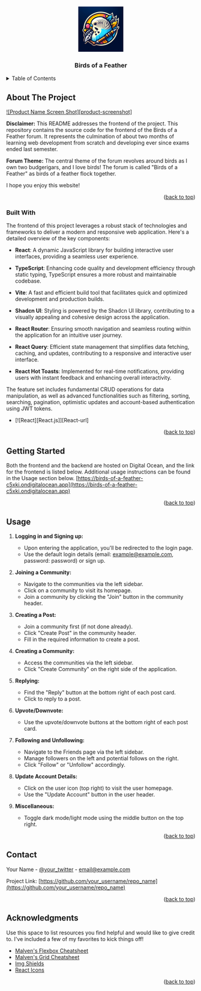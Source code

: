 <!-- PROJECT LOGO -->
<br />
<div align="center">
  <a href="https://github.com/benjam11n/Birds-of-a-Feather-frontend">
    <img src="./public/Logo.jpg" alt="Logo" width="120" height="120">
  </a>

  <h3 align="center">Birds of a Feather</h3>
</div>

<!-- TABLE OF CONTENTS -->
<details>
  <summary>Table of Contents</summary>
  <ol>
    <li>
      <a href="#about-the-project">About The Project</a>
      <ul>
        <li><a href="#built-with">Built With</a></li>
      </ul>
    </li>
    <li><a href="#getting-started">Getting Started</a></li>
    <li><a href="#usage">Usage</a></li>
    <li><a href="#contact">Contact</a></li>
    <li><a href="#acknowledgments">Acknowledgments</a></li>
  </ol>
</details>

<!-- ABOUT THE PROJECT -->

## About The Project

[![Product Name Screen Shot][product-screenshot]](https://example.com)

**Disclaimer:** This README addresses the frontend of the project. This repository contains the source code for the frontend of the Birds of a Feather forum. It represents the culmination of about two months of learning web development from scratch and developing ever since exams ended last semester.

**Forum Theme:** The central theme of the forum revolves around birds as I own two budgerigars, and I love birds! The forum is called "Birds of a Feather" as birds of a feather flock together.

I hope you enjoy this website!

<p align="right">(<a href="#readme-top">back to top</a>)</p>

### Built With

The frontend of this project leverages a robust stack of technologies and frameworks to deliver a modern and responsive web application. Here's a detailed overview of the key components:

- **React**: A dynamic JavaScript library for building interactive user interfaces, providing a seamless user experience.

- **TypeScript**: Enhancing code quality and development efficiency through static typing, TypeScript ensures a more robust and maintainable codebase.

- **Vite**: A fast and efficient build tool that facilitates quick and optimized development and production builds.

- **Shadcn UI**: Styling is powered by the Shadcn UI library, contributing to a visually appealing and cohesive design across the application.

- **React Router**: Ensuring smooth navigation and seamless routing within the application for an intuitive user journey.

- **React Query**: Efficient state management that simplifies data fetching, caching, and updates, contributing to a responsive and interactive user interface.

- **React Hot Toasts**: Implemented for real-time notifications, providing users with instant feedback and enhancing overall interactivity.

The feature set includes fundamental CRUD operations for data manipulation, as well as advanced functionalities such as filtering, sorting, searching, pagination, optimistic updates and account-based authentication using JWT tokens.

- [![React][React.js]][React-url]

<p align="right">(<a href="#readme-top">back to top</a>)</p>

<!-- GETTING STARTED -->

## Getting Started

Both the frontend and the backend are hosted on Digital Ocean, and the link for the frontend is listed below. Additional usage instructions can be found in the Usage section below.
[https://birds-of-a-feather-c5xki.ondigitalocean.app](https://birds-of-a-feather-c5xki.ondigitalocean.app)

<p align="right">(<a href="#readme-top">back to top</a>)</p>

<!-- USAGE EXAMPLES -->

## Usage

1. **Logging in and Signing up:**

   - Upon entering the application, you'll be redirected to the login page.
   - Use the default login details (email: example@example.com, password: password) or sign up.

2. **Joining a Community:**

   - Navigate to the communities via the left sidebar.
   - Click on a community to visit its homepage.
   - Join a community by clicking the "Join" button in the community header.

3. **Creating a Post:**

   - Join a community first (if not done already).
   - Click "Create Post" in the community header.
   - Fill in the required information to create a post.

4. **Creating a Community:**

   - Access the communities via the left sidebar.
   - Click "Create Community" on the right side of the application.

5. **Replying:**

   - Find the "Reply" button at the bottom right of each post card.
   - Click to reply to a post.

6. **Upvote/Downvote:**

   - Use the upvote/downvote buttons at the bottom right of each post card.

7. **Following and Unfollowing:**

   - Navigate to the Friends page via the left sidebar.
   - Manage followers on the left and potential follows on the right.
   - Click "Follow" or "Unfollow" accordingly.

8. **Update Account Details:**

   - Click on the user icon (top right) to visit the user homepage.
   - Use the "Update Account" button in the user header.

9. **Miscellaneous:**
   - Toggle dark mode/light mode using the middle button on the top right.

<p align="right">(<a href="#readme-top">back to top</a>)</p>

<!-- CONTACT -->

## Contact

Your Name - [@your_twitter](https://twitter.com/your_username) - email@example.com

Project Link: [https://github.com/your_username/repo_name](https://github.com/your_username/repo_name)

<p align="right">(<a href="#readme-top">back to top</a>)</p>

<!-- ACKNOWLEDGMENTS -->

## Acknowledgments

Use this space to list resources you find helpful and would like to give credit to. I've included a few of my favorites to kick things off!

- [Malven's Flexbox Cheatsheet](https://flexbox.malven.co/)
- [Malven's Grid Cheatsheet](https://grid.malven.co/)
- [Img Shields](https://shields.io)
- [React Icons](https://react-icons.github.io/react-icons/search)

<p align="right">(<a href="#readme-top">back to top</a>)</p>
